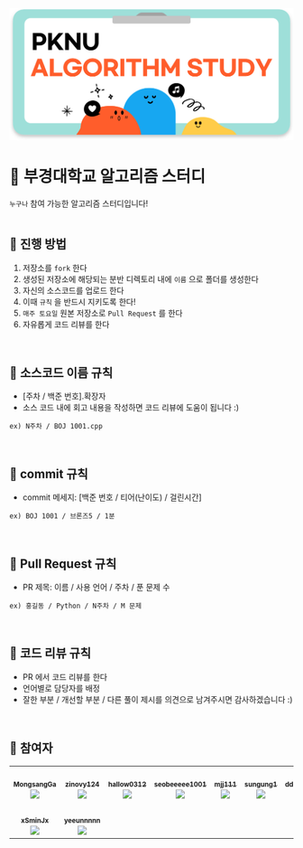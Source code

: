![post.png](post.png)

# 🌱 부경대학교 알고리즘 스터디

`누구나` 참여 가능한 알고리즘 스터디입니다!
<br/>
<br/>

## 🌟 진행 방법

1. 저장소를 `fork` 한다
2. 생성된 저장소에 해당되는 분반 디렉토리 내에 `이름` 으로 폴더를 생성한다
3. 자신의 소스코드를 업로드 한다
4. 이때 `규칙` 을 반드시 지키도록 한다!
5. `매주 토요일` 원본 저장소로 `Pull Request` 를 한다
6. 자유롭게 코드 리뷰를 한다
<br/>


## 🌟 소스코드 이름 규칙

- [주차 / 백준 번호].확장자
- 소스 코드 내에 회고 내용을 작성하면 코드 리뷰에 도움이 됩니다 :)

```
ex) N주차 / BOJ 1001.cpp
```
<br/>

## 🌟 commit 규칙

- commit 메세지: [백준 번호 / 티어(난이도) / 걸린시간]

```
ex) BOJ 1001 / 브론즈5 / 1분
```
<br/>

## 🌟 Pull Request 규칙

- PR 제목: 이름 / 사용 언어 / 주차 / 푼 문제 수

```
ex) 홍길동 / Python / N주차 / M 문제
```
<br/>


## 🌟 코드 리뷰 규칙

- PR 에서 코드 리뷰를 한다
- 언어별로 담당자를 배정
- 잘한 부분 / 개선할 부분 / 다른 풀이 제시를 의견으로 남겨주시면 감사하겠습니다 :)
<br/>


## 🌟 참여자
<table><tr>         <td align="center"><a href="https://github.com/MongsangGa"><img src="https://avatars.githubusercontent.com/MongsangGa" width="100px;" alt=""/>         <br /><sub><b>MongsangGa</b><br><img src="https://us-central1-progress-markdown.cloudfunctions.net/progress/0"/></sub></a><br /></td>
         <td align="center"><a href="https://github.com/zinovy124"><img src="https://avatars.githubusercontent.com/zinovy124" width="100px;" alt=""/>         <br /><sub><b>zinovy124</b><br><img src="https://us-central1-progress-markdown.cloudfunctions.net/progress/0"/></sub></a><br /></td>
         <td align="center"><a href="https://github.com/hallow0312"><img src="https://avatars.githubusercontent.com/hallow0312" width="100px;" alt=""/>         <br /><sub><b>hallow0312</b><br><img src="https://us-central1-progress-markdown.cloudfunctions.net/progress/0"/></sub></a><br /></td>
         <td align="center"><a href="https://github.com/seobeeeee1001"><img src="https://avatars.githubusercontent.com/seobeeeee1001" width="100px;" alt=""/>         <br /><sub><b>seobeeeee1001</b><br><img src="https://us-central1-progress-markdown.cloudfunctions.net/progress/0"/></sub></a><br /></td>
         <td align="center"><a href="https://github.com/mjj111"><img src="https://avatars.githubusercontent.com/mjj111" width="100px;" alt=""/>         <br /><sub><b>mjj111</b><br><img src="https://us-central1-progress-markdown.cloudfunctions.net/progress/0"/></sub></a><br /></td>
         <td align="center"><a href="https://github.com/sungung1"><img src="https://avatars.githubusercontent.com/sungung1" width="100px;" alt=""/>         <br /><sub><b>sungung1</b><br><img src="https://us-central1-progress-markdown.cloudfunctions.net/progress/0"/></sub></a><br /></td>
         <td align="center"><a href="https://github.com/ddny226"><img src="https://avatars.githubusercontent.com/ddny226" width="100px;" alt=""/>         <br /><sub><b>ddny226</b><br><img src="https://us-central1-progress-markdown.cloudfunctions.net/progress/0"/></sub></a><br /></td>
</tr><tr>         <td align="center"><a href="https://github.com/xSminJx"><img src="https://avatars.githubusercontent.com/xSminJx" width="100px;" alt=""/>         <br /><sub><b>xSminJx</b><br><img src="https://us-central1-progress-markdown.cloudfunctions.net/progress/0"/></sub></a><br /></td>
         <td align="center"><a href="https://github.com/yeeunnnnn"><img src="https://avatars.githubusercontent.com/yeeunnnnn" width="100px;" alt=""/>         <br /><sub><b>yeeunnnnn</b><br><img src="https://us-central1-progress-markdown.cloudfunctions.net/progress/0"/></sub></a><br /></td>
         
</table><br />
